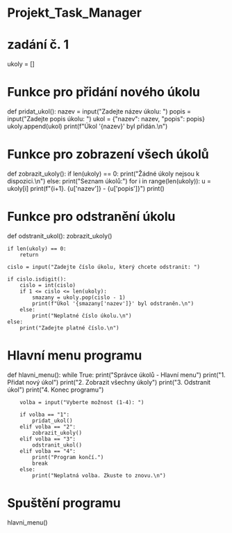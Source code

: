 # Projekt_Task_Manager

# zadání č. 1
ukoly = []

# Funkce pro přidání nového úkolu
def pridat_ukol():
    nazev = input("Zadejte název úkolu: ")
    popis = input("Zadejte popis úkolu: ")
    ukol = {"nazev": nazev, "popis": popis}
    ukoly.append(ukol)
    print(f"Úkol '{nazev}' byl přidán.\n")

# Funkce pro zobrazení všech úkolů
def zobrazit_ukoly():
    if len(ukoly) == 0:
        print("Žádné úkoly nejsou k dispozici.\n")
    else:
        print("Seznam úkolů:")
        for i in range(len(ukoly)):
            u = ukoly[i]
            print(f"{i+1}. {u['nazev']} - {u['popis']}")
        print()

# Funkce pro odstranění úkolu
def odstranit_ukol():
    zobrazit_ukoly()

    if len(ukoly) == 0:
        return

    cislo = input("Zadejte číslo úkolu, který chcete odstranit: ")

    if cislo.isdigit():
        cislo = int(cislo)
        if 1 <= cislo <= len(ukoly):
            smazany = ukoly.pop(cislo - 1)
            print(f"Úkol '{smazany['nazev']}' byl odstraněn.\n")
        else:
            print("Neplatné číslo úkolu.\n")
    else:
        print("Zadejte platné číslo.\n")

# Hlavní menu programu
def hlavni_menu():
    while True:
        print("Správce úkolů - Hlavní menu")
        print("1. Přidat nový úkol")
        print("2. Zobrazit všechny úkoly")
        print("3. Odstranit úkol")
        print("4. Konec programu")

        volba = input("Vyberte možnost (1-4): ")

        if volba == "1":
            pridat_ukol()
        elif volba == "2":
            zobrazit_ukoly()
        elif volba == "3":
            odstranit_ukol()
        elif volba == "4":
            print("Program končí.")
            break
        else:
            print("Neplatná volba. Zkuste to znovu.\n")

# Spuštění programu
hlavni_menu()
